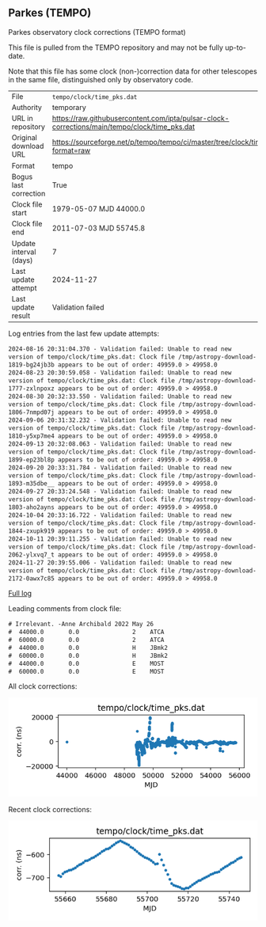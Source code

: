 
## Parkes (TEMPO)

Parkes observatory clock corrections (TEMPO format)

This file is pulled from the TEMPO repository and may not be fully
up-to-date.

Note that this file has some clock (non-)correction data for other
telescopes in the same file, distinguished only by observatory code.

|     |     |
|:--- |:--- |
| File | `tempo/clock/time_pks.dat` |
| Authority | temporary |
| URL in repository | <https://raw.githubusercontent.com/ipta/pulsar-clock-corrections/main/tempo/clock/time_pks.dat> |
| Original download URL | <https://sourceforge.net/p/tempo/tempo/ci/master/tree/clock/time_pks.dat?format=raw> |
| Format | tempo |
| Bogus last correction | True |
| Clock file start | 1979-05-07 MJD 44000.0 |
| Clock file end | 2011-07-03 MJD 55745.8 |
| Update interval (days) | 7 |
| Last update attempt | 2024-11-27 |
| Last update result | Validation failed |

Log entries from the last few update attempts:
```
2024-08-16 20:31:04.370 - Validation failed: Unable to read new version of tempo/clock/time_pks.dat: Clock file /tmp/astropy-download-1819-bg24jb3b appears to be out of order: 49959.0 > 49958.0
2024-08-23 20:30:59.058 - Validation failed: Unable to read new version of tempo/clock/time_pks.dat: Clock file /tmp/astropy-download-1777-zxlnpoxz appears to be out of order: 49959.0 > 49958.0
2024-08-30 20:32:33.550 - Validation failed: Unable to read new version of tempo/clock/time_pks.dat: Clock file /tmp/astropy-download-1806-7nmpd07j appears to be out of order: 49959.0 > 49958.0
2024-09-06 20:31:32.232 - Validation failed: Unable to read new version of tempo/clock/time_pks.dat: Clock file /tmp/astropy-download-1810-y5xp7me4 appears to be out of order: 49959.0 > 49958.0
2024-09-13 20:32:08.063 - Validation failed: Unable to read new version of tempo/clock/time_pks.dat: Clock file /tmp/astropy-download-1899-ep23bl8p appears to be out of order: 49959.0 > 49958.0
2024-09-20 20:33:31.784 - Validation failed: Unable to read new version of tempo/clock/time_pks.dat: Clock file /tmp/astropy-download-1893-m35dbe__ appears to be out of order: 49959.0 > 49958.0
2024-09-27 20:33:24.548 - Validation failed: Unable to read new version of tempo/clock/time_pks.dat: Clock file /tmp/astropy-download-1803-aho2ayns appears to be out of order: 49959.0 > 49958.0
2024-10-04 20:33:16.722 - Validation failed: Unable to read new version of tempo/clock/time_pks.dat: Clock file /tmp/astropy-download-1844-zxupk919 appears to be out of order: 49959.0 > 49958.0
2024-10-11 20:39:11.255 - Validation failed: Unable to read new version of tempo/clock/time_pks.dat: Clock file /tmp/astropy-download-2062-ylxvq7_t appears to be out of order: 49959.0 > 49958.0
2024-11-27 20:39:55.006 - Validation failed: Unable to read new version of tempo/clock/time_pks.dat: Clock file /tmp/astropy-download-2172-0awx7c85 appears to be out of order: 49959.0 > 49958.0
```
[Full log](https://raw.githubusercontent.com/ipta/pulsar-clock-corrections/main/log/tempo/clock/time_pks.dat.log)

Leading comments from clock file:

    # Irrelevant. -Anne Archibald 2022 May 26
    #  44000.0       0.0               2    ATCA
    #  60000.0       0.0               2    ATCA
    #  44000.0       0.0               H    JBmk2
    #  60000.0       0.0               H    JBmk2
    #  44000.0       0.0               E    MOST
    #  60000.0       0.0               E    MOST



All clock corrections:

![plot of all clock corrections](time_pks.dat.png "All corrections")

Recent clock corrections:

![plot of recent clock corrections](time_pks.dat.short.png "Recent corrections")

